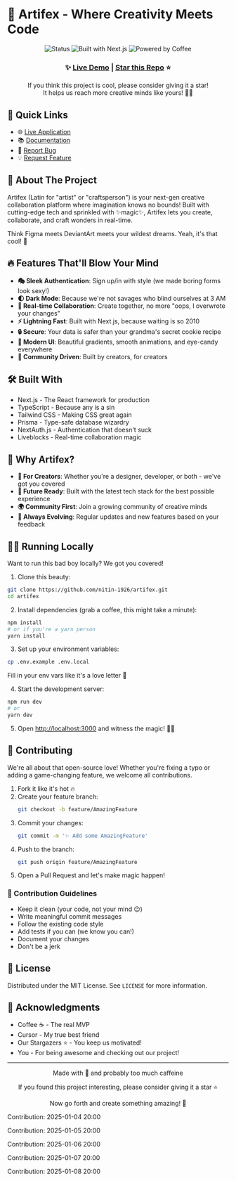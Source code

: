 # 🎨 Artifex - Where Creativity Meets Code

<div align="center">
  <img src="https://img.shields.io/badge/status-awesome-brightgreen" alt="Status">
  <img src="https://img.shields.io/badge/built%20with-next.js-black" alt="Built with Next.js">
  <img src="https://img.shields.io/badge/powered%20by-☕️%20coffee-brown" alt="Powered by Coffee">
  
  ### ✨ [Live Demo](https://artifex-pink.vercel.app/) | [Star this Repo](https://github.com/nitin-1926/artifex) ⭐️
  
  <p>If you think this project is cool, please consider giving it a star! <br/> It helps us reach more creative minds like yours! 🧠✨</p>
</div>

## 🎯 Quick Links

- 🌐 [Live Application](https://artifex-pink.vercel.app/)
- 📚 [Documentation](#)
- 🐛 [Report Bug](https://github.com/nitin-1926/artifex/issues)
- 💡 [Request Feature](https://github.com/nitin-1926/artifex/issues)

## 🚀 About The Project

Artifex (Latin for "artist" or "craftsperson") is your next-gen creative collaboration platform where imagination knows no bounds! Built with cutting-edge tech and sprinkled with ✨magic✨, Artifex lets you create, collaborate, and craft wonders in real-time.

Think Figma meets DeviantArt meets your wildest dreams. Yeah, it's that cool! 🎉

## 🔥 Features That'll Blow Your Mind

- **🎭 Sleek Authentication**: Sign up/in with style (we made boring forms look sexy!)
- **🌓 Dark Mode**: Because we're not savages who blind ourselves at 3 AM
- **🎨 Real-time Collaboration**: Create together, no more "oops, I overwrote your changes"
- **⚡️ Lightning Fast**: Built with Next.js, because waiting is so 2010
- **🔒 Secure**: Your data is safer than your grandma's secret cookie recipe
- **🎪 Modern UI**: Beautiful gradients, smooth animations, and eye-candy everywhere
- **🤝 Community Driven**: Built by creators, for creators

## 🛠️ Built With

- Next.js - The React framework for production
- TypeScript - Because any is a sin
- Tailwind CSS - Making CSS great again
- Prisma - Type-safe database wizardry
- NextAuth.js - Authentication that doesn't suck
- Liveblocks - Real-time collaboration magic

## 💫 Why Artifex?

- **🎨 For Creators**: Whether you're a designer, developer, or both - we've got you covered
- **🤖 Future Ready**: Built with the latest tech stack for the best possible experience
- **🌍 Community First**: Join a growing community of creative minds
- **🚀 Always Evolving**: Regular updates and new features based on your feedback

## 🏃‍♂️ Running Locally

Want to run this bad boy locally? We got you covered!

1. Clone this beauty:

```bash
git clone https://github.com/nitin-1926/artifex.git
cd artifex
```

2. Install dependencies (grab a coffee, this might take a minute):

```bash
npm install
# or if you're a yarn person
yarn install
```

3. Set up your environment variables:

```bash
cp .env.example .env.local
```

Fill in your env vars like it's a love letter 💌

4. Start the development server:

```bash
npm run dev
# or
yarn dev
```

5. Open [http://localhost:3000](http://localhost:3000) and witness the magic! 🎩✨

## 🤝 Contributing

We're all about that open-source love! Whether you're fixing a typo or adding a game-changing feature, we welcome all contributions.

1. Fork it like it's hot 🔥
2. Create your feature branch:
    ```bash
    git checkout -b feature/AmazingFeature
    ```
3. Commit your changes:
    ```bash
    git commit -m '✨ Add some AmazingFeature'
    ```
4. Push to the branch:
    ```bash
    git push origin feature/AmazingFeature
    ```
5. Open a Pull Request and let's make magic happen!

### 📜 Contribution Guidelines

- Keep it clean (your code, not your mind 😉)
- Write meaningful commit messages
- Follow the existing code style
- Add tests if you can (we know you can!)
- Document your changes
- Don't be a jerk

## 📝 License

Distributed under the MIT License. See `LICENSE` for more information.

## 🙏 Acknowledgments

- Coffee ☕️ - The real MVP
- Cursor - My true best friend
- Our Stargazers ⭐️ - You keep us motivated!
- You - For being awesome and checking out our project!

---

<div align="center">
  Made with 💖 and probably too much caffeine
  
  If you found this project interesting, please consider giving it a star ⭐️
  
  Now go forth and create something amazing! 🚀
</div>
Contribution: 2025-01-04 20:00

Contribution: 2025-01-05 20:00

Contribution: 2025-01-06 20:00

Contribution: 2025-01-07 20:00

Contribution: 2025-01-08 20:00

